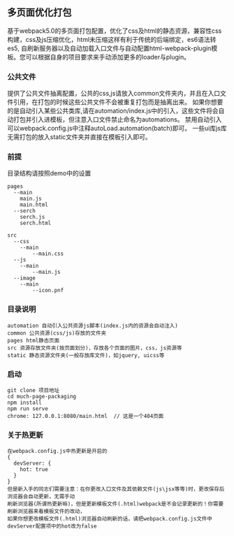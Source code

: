 ## 多页面优化打包

基于webpack5.0的多页面打包配置，优化了css及html的静态资源，兼容性css构建，css及js压缩优化，html未压缩这样有利于传统的后端绑定，es6语法转es5, 自刷新服务器以及自动加载入口文件与自动配置html-webpack-plugin模板。您可以根据自身的项目要求来手动添加更多的loader与plugin。

### 公共文件

提供了公共文件抽离配置，公共的css,js请放入common文件夹内，并且在入口文件引用，在打包的时候这些公共文件不会被重复打包而是抽离出来。
如果你想要的是自动引入某些公共类库,请在automation/index.js中的引入，这些文件将会自动打包并引入进模板，但注意入口文件禁止命名为automations。
禁用自动引入可以webpack.config.js中注释autoLoad.automation(batch)即可。
一些ui库js库无需打包的放入static文件夹并直接在模板引入即可。

### 前提

目录结构请按照demo中的设置

```
pages
  --main
    main.js
    main.html
  --serch
    serch.js
    serch.html

src
  --css
    --main
        --main.css
  --js
    --main
        --main.js
  --image
    --main
        --icon.pnf
```

### 目录说明

```
automation 自动引入公共资源js脚本(index.js内的资源会自动注入)
common 公共资源(css/js)存放的文件夹
pages html静态页面
src 资源存放文件夹(按页面划分)，存放各个页面的图片，css，js资源等
static 静态资源文件夹(一般存放库文件)，如jquery, uicss等
```


### 启动


```
git clone 项目地址
cd much-page-packaging
npm install
npm run serve
chrome: 127.0.0.1:8080/main.html  // 这是一个404页面
```


### 关于热更新

```
在webpack.config.js中热更新是开启的
{ 
  devServer: {
    hot: true
  }
}
但是新入手的同志们需要注意：在你更改入口文件及其依赖文件(js\jsx等等)时，更改保存后浏览器会自动更新，无需手动
刷新浏览器(所谓热更新嘛)，但是更新模板文件(.html)webpack是不会记录更新的！你需要刷新浏览器来看模板文件的改动，
如果你想更改模板文件(.html)浏览器自动刷新的话，请把webpack.config.js文件中devServer配置项中的hot改为false
```
